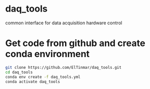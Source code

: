 # daq_tools
common interface for data acquisition hardware control 

# Get code from github and create conda environment

```bash
git clone https://github.com/ElTinmar/daq_tools.git
cd daq_tools
conda env create -f daq_tools.yml
conda activate daq_tools
```